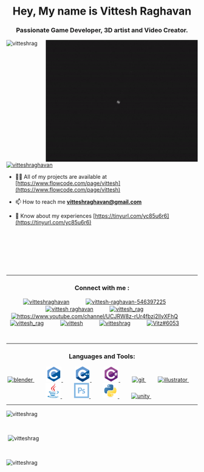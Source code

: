 <h1 align="center">Hey, My name is Vittesh Raghavan</h1>
<h3 align="center">Passionate Game Developer, 3D artist and Video Creator.</h3>

<p><img align="right" src="https://github.com/VitteshRag/VitteshRag/blob/main/ezgif.com-gif-maker%20(1).gif" width="400" height="320" /></p>

<p align="left"> <img src="https://komarev.com/ghpvc/?username=vitteshrag&label=Profile%20views&color=0e75b6&style=flat" alt="vitteshrag" /> </p>

<p align="left"> <a href="https://twitter.com/vitteshraghavan" target="blank"><img src="https://img.shields.io/twitter/follow/vitteshraghavan?logo=twitter&style=for-the-badge" alt="vitteshraghavan" /></a> </p>

- 👨‍💻 All of my projects are available at [https://www.flowcode.com/page/vittesh](https://www.flowcode.com/page/vittesh)

- 📫 How to reach me **vitteshraghavan@gmail.com**

- 📄 Know about my experiences [https://tinyurl.com/yc85u6r6](https://tinyurl.com/yc85u6r6)
<br>
<br>
<br>
<br>
<br>
<br>
<hr>
<h3 align="center">Connect with me :</h3>
<p align="center">
<a href="https://twitter.com/vitteshraghavan" target="blank"><img align="center" src="https://raw.githubusercontent.com/rahuldkjain/github-profile-readme-generator/master/src/images/icons/Social/twitter.svg" alt="vitteshraghavan" height="50" width="60" /></a> &nbsp &nbsp &nbsp &nbsp &nbsp 
<a href="https://www.linkedin.com/in/vittesh-raghavan-546397225/" target="blank"><img align="center" src="https://raw.githubusercontent.com/rahuldkjain/github-profile-readme-generator/master/src/images/icons/Social/linked-in-alt.svg" alt="vittesh-raghavan-546397225" height="50" width="60" /></a> &nbsp &nbsp &nbsp &nbsp &nbsp 
<a href="https://www.facebook.com/vittesh.raghavan/" target="blank"><img align="center" src="https://raw.githubusercontent.com/rahuldkjain/github-profile-readme-generator/master/src/images/icons/Social/facebook.svg" alt="vittesh raghavan" height="50" width="60" /></a> &nbsp &nbsp &nbsp &nbsp &nbsp 
<a href="https://instagram.com/vittesh_rag" target="blank"><img align="center" src="https://raw.githubusercontent.com/rahuldkjain/github-profile-readme-generator/master/src/images/icons/Social/instagram.svg" alt="vittesh_rag" height="50" width="60" /></a> &nbsp &nbsp &nbsp &nbsp &nbsp 
<a href="https://www.youtube.com/channel/UCJRW8z-rUr4fbzj2IlyXFhQ" target="blank"><img align="center" src="https://raw.githubusercontent.com/rahuldkjain/github-profile-readme-generator/master/src/images/icons/Social/youtube.svg" alt="https://www.youtube.com/channel/UCJRW8z-rUr4fbzj2IlyXFhQ" height="50" width="60" /></a> &nbsp &nbsp &nbsp &nbsp &nbsp 
<a href="https://www.codechef.com/users/vittesh_rag" target="blank"><img align="center" src="https://cdn.jsdelivr.net/npm/simple-icons@3.1.0/icons/codechef.svg" alt="vittesh_rag" height="50" width="60" /></a> &nbsp &nbsp &nbsp &nbsp &nbsp 
<a href="https://www.hackerrank.com/vittesh" target="blank"><img align="center" src="https://raw.githubusercontent.com/rahuldkjain/github-profile-readme-generator/master/src/images/icons/Social/hackerrank.svg" alt="vittesh" height="50" width="60" /></a> &nbsp &nbsp &nbsp &nbsp &nbsp  
<a href="https://www.leetcode.com/vitteshrag" target="blank"><img align="center" src="https://raw.githubusercontent.com/rahuldkjain/github-profile-readme-generator/master/src/images/icons/Social/leet-code.svg" alt="vitteshrag" height="50" width="60" /></a> &nbsp &nbsp &nbsp &nbsp &nbsp
<a href="https://discord.gg/CXBUrucj" target="blank"><img align="center" src="https://raw.githubusercontent.com/rahuldkjain/github-profile-readme-generator/master/src/images/icons/Social/discord.svg" alt="Vitz#6053" height="50" width="60" /></a> &nbsp &nbsp &nbsp &nbsp &nbsp
</p>
<br>
<hr>
<h3 align="center">Languages and Tools:</h3>
<p align="center"> <a href="https://www.blender.org/" target="_blank" rel="noreferrer"> <img src="https://download.blender.org/branding/community/blender_community_badge_white.svg" alt="blender" width="40" height="40"/> </a>  &nbsp &nbsp &nbsp &nbsp 
<a href="https://www.cprogramming.com/" target="_blank" rel="noreferrer"> <img src="https://raw.githubusercontent.com/devicons/devicon/master/icons/c/c-original.svg" alt="c" width="40" height="40"/> </a> &nbsp &nbsp &nbsp &nbsp
<a href="https://www.w3schools.com/cpp/" target="_blank" rel="noreferrer"> <img src="https://raw.githubusercontent.com/devicons/devicon/master/icons/cplusplus/cplusplus-original.svg" alt="cplusplus" width="40" height="40"/> </a> &nbsp &nbsp &nbsp &nbsp
<a href="https://www.w3schools.com/cs/" target="_blank" rel="noreferrer"> <img src="https://raw.githubusercontent.com/devicons/devicon/master/icons/csharp/csharp-original.svg" alt="csharp" width="40" height="40"/> </a> &nbsp &nbsp &nbsp &nbsp
  <a href="https://git-scm.com/" target="_blank" rel="noreferrer"> <img src="https://www.vectorlogo.zone/logos/git-scm/git-scm-icon.svg" alt="git" width="40" height="40"/> </a> &nbsp &nbsp &nbsp &nbsp
  <a href="https://www.adobe.com/in/products/illustrator.html" target="_blank" rel="noreferrer"> <img src="https://www.vectorlogo.zone/logos/adobe_illustrator/adobe_illustrator-icon.svg" alt="illustrator" width="40" height="40"/> </a> &nbsp &nbsp &nbsp &nbsp
  <a href="https://www.java.com" target="_blank" rel="noreferrer"> <img src="https://raw.githubusercontent.com/devicons/devicon/master/icons/java/java-original.svg" alt="java" width="40" height="40"/> </a> &nbsp &nbsp &nbsp &nbsp
  <a href="https://www.photoshop.com/en" target="_blank" rel="noreferrer"> <img src="https://raw.githubusercontent.com/devicons/devicon/master/icons/photoshop/photoshop-line.svg" alt="photoshop" width="40" height="40"/> </a> &nbsp &nbsp &nbsp &nbsp
  <a href="https://www.python.org" target="_blank" rel="noreferrer"> <img src="https://raw.githubusercontent.com/devicons/devicon/master/icons/python/python-original.svg" alt="python" width="40" height="40"/> </a> &nbsp &nbsp &nbsp &nbsp
  <a href="https://unity.com/" target="_blank" rel="noreferrer"> <img src="https://www.vectorlogo.zone/logos/unity3d/unity3d-icon.svg" alt="unity" width="40" height="40"/> </a> &nbsp &nbsp &nbsp &nbsp
</p>
<hr>
<p><img align="center" src="https://github-readme-stats.vercel.app/api/top-langs?username=vitteshrag&show_icons=true&locale=en&layout=compact" alt="vitteshrag" /></p>
<br>
<p>&nbsp;<img align="center" src="https://github-readme-stats.vercel.app/api?username=vitteshrag&show_icons=true&locale=en" alt="vitteshrag" /></p>
<br>
<p><img align="center" src="https://github-readme-streak-stats.herokuapp.com/?user=vitteshrag&" alt="vitteshrag" /></p>
